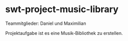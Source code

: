 # swt-project-music-library
Teammitglieder: Daniel und Maximilian

Projektaufgabe ist es eine Musik-Bibliothek zu erstellen.
